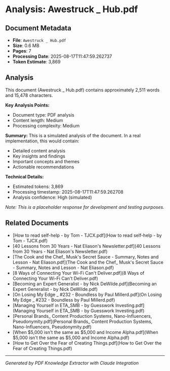 # Analysis: Awestruck _ Hub.pdf

## Document Metadata
- **File**: `Awestruck _ Hub.pdf`
- **Size**: 0.6 MB
- **Pages**: 7
- **Processing Date**: 2025-08-17T11:47:59.262737
- **Token Estimate**: 3,869

## Analysis

This document (Awestruck _ Hub.pdf) contains approximately 2,511 words and 15,478 characters.

**Key Analysis Points:**
- Document type: PDF analysis
- Content length: Medium
- Processing complexity: Medium

**Summary:**
This is a simulated analysis of the document. In a real implementation, this would contain:
- Detailed content analysis
- Key insights and findings
- Important concepts and themes
- Actionable recommendations

**Technical Details:**
- Estimated tokens: 3,869
- Processing timestamp: 2025-08-17T11:47:59.262708
- Analysis confidence: High (simulated)

*Note: This is a placeholder response for development and testing purposes.*

## Related Documents

- [How to read self-help - by Tom - TJCX.pdf](How to read self-help - by Tom - TJCX.pdf)
- [40 Lessons from 30 Years - Nat Eliason's Newsletter.pdf](40 Lessons from 30 Years - Nat Eliason's Newsletter.pdf)
- [The Cook and the Chef_ Musk's Secret Sauce - Summary, Notes and Lesson - Nat Eliason.pdf](The Cook and the Chef_ Musk's Secret Sauce - Summary, Notes and Lesson - Nat Eliason.pdf)
- [8 Ways of Connecting Your Wi-Fi Can't Deliver.pdf](8 Ways of Connecting Your Wi-Fi Can't Deliver.pdf)
- [Becoming an Expert Generalist - by Nick DeWilde.pdf](Becoming an Expert Generalist - by Nick DeWilde.pdf)
- [On Losing My Edge _ #232 - Boundless by Paul Millerd.pdf](On Losing My Edge _ #232 - Boundless by Paul Millerd.pdf)
- [Managing Yourself in ETA_SMB - by Guesswork Investing.pdf](Managing Yourself in ETA_SMB - by Guesswork Investing.pdf)
- [Personal Brands_ Content Production Systems, Nano-Influencers, Pseudonymity.pdf](Personal Brands_ Content Production Systems, Nano-Influencers, Pseudonymity.pdf)
- [When $5,000 isn't the same as $5,000 and Income Alpha.pdf](When $5,000 isn't the same as $5,000 and Income Alpha.pdf)
- [How to Get Over the Fear of Creating Things.pdf](How to Get Over the Fear of Creating Things.pdf)

---
*Generated by PDF Knowledge Extractor with Claude Integration*